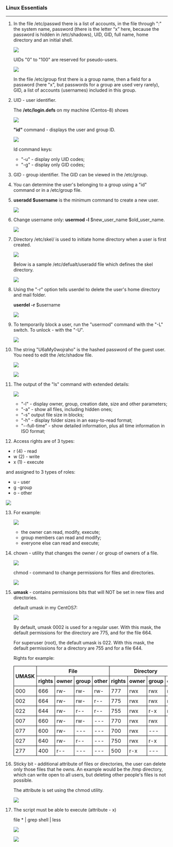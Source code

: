  ### Linux Essentials

---------
1. In the file /etc/passwd there is a list of accounts, in the file through ":" the system name, password (there is the letter “x” here, because the password is hidden in /etc/shadows), UID, GID, full name, home directory and an initial shell.
   <p><img  src='images/1.1.png'></p>
   UIDs "0" to "100" are reserved for pseudo-users.
   <p><img  src='images/1.2.png'></p>
   In the file /etc/group  first there is a group name, then a field for a password (here "x", but passwords for a group are used very rarely), GID, a list of accounts (usernames) included in this group.

2. UID - user identifier.
   
   The <b>/etc/login.defs</b> on my machine (Centos-8) shows
   <p><img  src='images/2.1.png'></p>
   <b>"id"</b> command - displays the user and group ID.
   <p><img  src='images/2.2.png'></p>
   
   Id command keys:
   * "-u" - display only UID codes;
   * "-g" - display only GID codes; 

3.  GID - group identifier.
   The GID can be viewed in the /etc/group.
4. You can determine the user's belonging to a group using a "id" command or in a /etc/group file.
5. <b>useradd $username</b> is the minimum command to create a new user.
   <p><img  src='images/5.png'></p> 

6. Change username only:
<b>usermod -l</b> $new_user_name $old_user_name.
   <p><img  src='images/6.png'></p>

7. Directory /etc/skel/ is used to initiate home directory when a user is first created.
   <p><img  src='images/7.png'></p>
   Below is a sample /etc/defualt/useradd file which defines the skel directory.
   <p><img  src='images/7.1.png'></p>

8. Using the "-r" option tells userdel to delete the user's home directory and mail folder.

   <b>userdel -r</b> $username
   <p><img  src='images/8.png'></p>

9. To temporarily block a user, run the "usermod" command with the "-L" switch. To unlock - with the "-U".
    <p><img  src='images/9.png'></p>

10. The string       "U6aMy0wojraho" is the hashed password of the guest user. You need to edit the /etc/shadow file.
      <p><img  src='images/10.png'></p>
      <p><img  src='images/10.1.png'></p>

11. The output of the "ls" command with extended details:
    <p><img  src='images/11.png'></p>

       * "-l" - display owner, group, creation date, size and other parameters;
       * "-a" - show all files, including hidden ones;
       * "-s" output file size in blocks;
       * "-h" - display folder sizes in an easy-to-read format;
       * "--full-time" - show detailed information, plus all time information in ISO format;
   
12. Access rights are of 3 types:
   * r (4) - read
   * w (2) - write
   * x (1) - execute

   and assigned to 3 types of roles:
   * u - user
   * g -group
   * o - other
   
   <p><img  src='images/12.png'></p>

13. For example: 
    <p><img  src='images/13.png'></p>
    
    * the owner can read, modify, execute;
    * group members can read and modify; 
    * everyone else can read and execute;
    
14. chown - utility that changes the owner / or group of owners of a file.
    <p><img  src='images/14.png'></p>
    chmod - command to change permissions for files and directories.
    <p><img  src='images/14.1.png'></p>

15. <b>umask</b> - contains permissions bits that will NOT be set in new files and directories.
   
      default umask in my CentOS7:
      <p><img  src='images/15.png'></p>
      
      By default, umask 0002 is used for a regular user. With this mask, the default permissions for the directory are 775, and for the file 664.

      For superuser (root), the default umask is 022. With this mask, the default permissions for a directory are 755 and for a file 644.

      Rights for example:
    <table>
        <tr>
            <td rowspan="2">
                <center><b>UMASK</b></center></td>
            <td colspan="4"><center><b>File</b></center></td>
            <td colspan="4"><center><b>Directory</b></center></td>
        </tr>
        <tr>
            <td><center><b>rights</b></center></td><td><center><b>owner</b></center></td><td><center><b>group</b></center></td><td><center><b>other</b></center></td>
            <td><center><b>rights</b></center></td><td><center><b>owner</b></center></td><td><center><b>group</b></center></td><td><center><b>other</b></center></td>
        </tr>
        <tr>
            <td>000</td>
            <td>666</td><td>rw-</td><td>rw-</td><td>rw-</td>
            <td>777</td><td>rwx</td><td>rwx</td><td>rwx</td>
        </tr>
        <tr>
            <td>002</td>
            <td>664</td><td>rw-</td><td>rw-</td><td>r--</td>
            <td>775</td><td>rwx</td><td>rwx</td><td>r-x</td>
        </tr>
        <tr>
            <td>022</td>
            <td>644</td><td>rw-</td><td>r--</td><td>r--</td>
            <td>755</td><td>rwx</td><td>r-x</td><td>r-x</td>
        </tr>
        <tr>
            <td>007</td>
            <td>660</td><td>rw-</td><td>rw-</td><td>---</td>
            <td>770</td><td>rwx</td><td>rwx</td><td>---</td>
        </tr>
        <tr>
            <td>077</td>
            <td>600</td><td>rw-</td><td>---</td><td>---</td>
            <td>700</td><td>rwx</td><td>---</td><td>---</td>
        </tr>
        <tr>
            <td>027</td>
            <td>640</td><td>rw-</td><td>r--</td><td>---</td>
            <td>750</td><td>rwx</td><td>r-x</td><td>---</td>
        </tr>
        <tr>
            <td>277</td>
            <td>400</td><td>r--</td><td>---</td><td>---</td>
            <td>500</td><td>r-x</td><td>---</td><td>---</td>
        </tr>
    </table>
  <style>
   table { 
    width: 100%; /* Ширина таблицы */
    border: 4px /* Рамка вокруг таблицы */
   }
   td { 
    padding: 5px; /* Поля вокруг содержимого ячеек */
    border: 1px solid black; /* Граница вокруг ячеек */
   }
  </style>   

16. Sticky bit - additional attribute of files or directories, the user can delete only those files that he owns. An example would be the /tmp directory, which can write open to all users, but deleting other people's files is not possible. 
    
    The attribute is set using the chmod utility.
    <p><img  src='images/16.png'></p>
   
17. The script must be able to execute (attribute - x)
    
    file * | grep shell | less
    <p><img  src='images/17.png'></p>
    <p><img  src='images/17.1.png'></p>